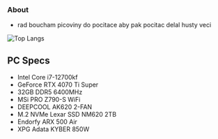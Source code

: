 ### About
- rad boucham picoviny do pocitace aby pak pocitac delal husty veci

![Top Langs](https://github-readme-stats.vercel.app/api/top-langs/?username=1wag&layout=compact&theme=radical)

## PC Specs
- Intel Core i7-12700kf
- GeForce RTX 4070 Ti Super
- 32GB DDR5 6400MHz
- MSi PRO Z790-S WiFi
- DEEPCOOL AK620 2-FAN
- M.2 NVMe Lexar SSD NM620 2TB
- Endorfy ARX 500 Air
- XPG Adata KYBER 850W
